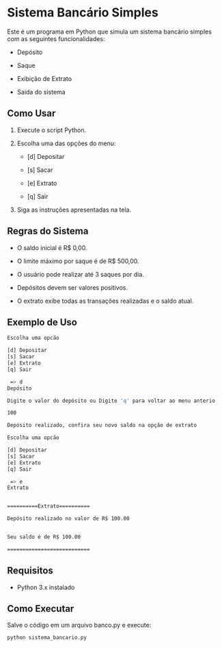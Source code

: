 # Sistema Bancário Simples

Este é um programa em Python que simula um sistema bancário simples com as seguintes funcionalidades:

* Depósito

* Saque

* Exibição de Extrato

* Saída do sistema

## Como Usar

1. Execute o script Python.

2. Escolha uma das opções do menu:

    * [d] Depositar

    * [s] Sacar

    * [e] Extrato

    * [q] Sair

3. Siga as instruções apresentadas na tela.

## Regras do Sistema

* O saldo inicial é R$ 0,00.

* O limite máximo por saque é de R$ 500,00.

* O usuário pode realizar até 3 saques por dia.

* Depósitos devem ser valores positivos.

* O extrato exibe todas as transações realizadas e o saldo atual.

## Exemplo de Uso

```bash
Escolha uma opcão 

[d] Depositar     
[s] Sacar
[e] Extrato       
[q] Sair

 => d
Depósito

Digite o valor do depósito ou Digite 'q' para voltar ao menu anterio 

100

Depósito realizado, confira seu novo saldo na opção de extrato

Escolha uma opcão

[d] Depositar
[s] Sacar
[e] Extrato
[q] Sair

 => e
Extrato


==========Extrato==========

Depósito realizado no valor de R$ 100.00


Seu saldo é de R$ 100.00

===========================
```
## Requisitos

* Python 3.x instalado

## Como Executar

Salve o código em um arquivo banco.py e execute:
```bash
python sistema_bancario.py
```


